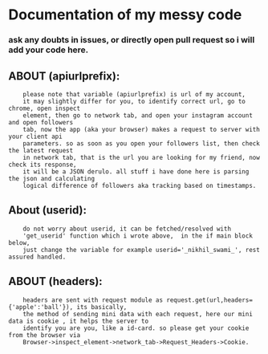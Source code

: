 # Documentation of my messy code

### ask any doubts in issues, or directly open pull request so i will add your code here. 

## ABOUT (apiurlprefix):
		please note that variable (apiurlprefix) is url of my account,
		it may slightly differ for you,	to identify correct url, go to chrome, open inspect
		element, then go to	network tab, and open your instagram account and open followers
		tab, now the app (aka your browser) makes a request to server with your client api
		parameters. so as soon as you open your followers list, then check the latest request
		in network tab, that is the url you are looking for my friend, now check its response,
		it will be a JSON derulo. all stuff i have done here is parsing the json and calculating
		logical difference of followers aka tracking based on timestamps.
## About (userid):
		do not worry about userid, it can be fetched/resolved with
		'get_userid' function which i wrote above,	in the if main block below,
		just change the variable for example userid='_nikhil_swami_', rest assured handled. 
## ABOUT (headers):
		headers are sent with request module as request.get(url,headers={'apple':'ball'}), its basically,
		the method of sending mini data with each request, here our mini data is cookie , it helps the server to  
		identify you are you, like a id-card. so please get your cookie from the browser via  
		Browser->inspect_element->network_tab->Request_Headers->Cookie.